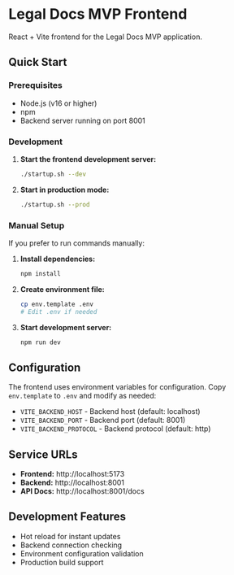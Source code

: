 # Legal Docs MVP Frontend

React + Vite frontend for the Legal Docs MVP application.

## Quick Start

### Prerequisites
- Node.js (v16 or higher)
- npm
- Backend server running on port 8001

### Development

1. **Start the frontend development server:**
   ```bash
   ./startup.sh --dev
   ```

2. **Start in production mode:**
   ```bash
   ./startup.sh --prod
   ```

### Manual Setup

If you prefer to run commands manually:

1. **Install dependencies:**
   ```bash
   npm install
   ```

2. **Create environment file:**
   ```bash
   cp env.template .env
   # Edit .env if needed
   ```

3. **Start development server:**
   ```bash
   npm run dev
   ```

## Configuration

The frontend uses environment variables for configuration. Copy `env.template` to `.env` and modify as needed:

- `VITE_BACKEND_HOST` - Backend host (default: localhost)
- `VITE_BACKEND_PORT` - Backend port (default: 8001)
- `VITE_BACKEND_PROTOCOL` - Backend protocol (default: http)

## Service URLs

- **Frontend:** http://localhost:5173
- **Backend:** http://localhost:8001
- **API Docs:** http://localhost:8001/docs

## Development Features

- Hot reload for instant updates
- Backend connection checking
- Environment configuration validation
- Production build support